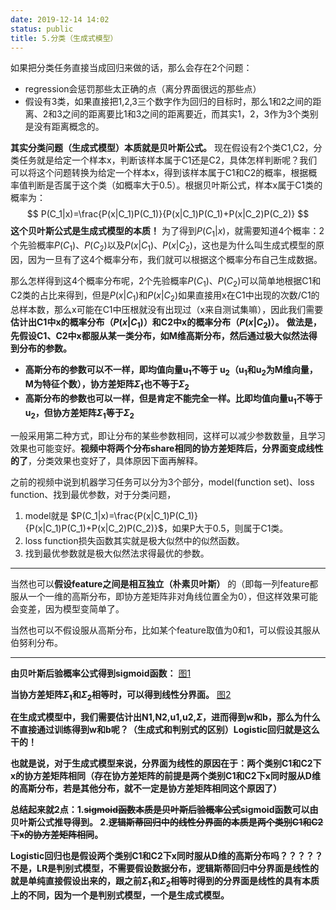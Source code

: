 ```yaml
---
date: 2019-12-14 14:02
status: public
title: 5.分类（生成式模型）
---
```


如果把分类任务直接当成回归来做的话，那么会存在2个问题：
- regression会惩罚那些太正确的点（离分界面很远的那些点）
- 假设有3类，如果直接把1,2,3三个数字作为回归的目标时，那么1和2之间的距离、2和3之间的距离要比1和3之间的距离要近，而其实1，2，3作为3个类别是没有距离概念的。

**其实分类问题（生成式模型）本质就是贝叶斯公式。** 现在假设有2个类C1,C2，分类任务就是给定一个样本x，判断该样本属于C1还是C2，具体怎样判断呢？我们可以将这个问题转换为给定一个样本x，得到该样本属于C1和C2的概率，根据概率值判断是否属于这个类（如概率大于0.5）。根据贝叶斯公式，样本x属于C1类的概率为：
$$
P(C_1|x)=\frac{P(x|C_1)P(C_1)}{P(x|C_1)P(C_1)+P(x|C_2)P(C_2)}
$$
**这个贝叶斯公式是生成式模型的本质！**
为了得到$P(C_1|x)$，就需要知道4个概率：2个先验概率$P(C_1)、P(C_2)$以及$P(x|C_1)$、$P(x|C_2)$，这也是为什么叫生成式模型的原因，因为一旦有了这4个概率分布，我们就可以根据这个概率分布自己生成数据。

那么怎样得到这4个概率分布呢，2个先验概率$P(C_1)、P(C_2)$可以简单地根据C1和C2类的占比来得到，但是$P(x|C_1)$和$P(x|C_2)$如果直接用x在C1中出现的次数/C1的总样本数，那么x可能在C1中压根就没有出现过（x来自测试集嘛），因此我们需要**估计出C1中x的概率分布（$P(x|C_1)$）和C2中x的概率分布（$P(x|C_2)$）。**
**做法是，先假设C1、C2中x都服从某一类分布，如M维高斯分布，然后通过极大似然法得到分布的参数。**

- **高斯分布的参数可以不一样，即均值向量$\mathbf{u_1}$不等于 $\mathbf{u_2}$（$\mathbf{u_1}$和$\mathbf{u_2}$为M维向量，M为特征个数），协方差矩阵$\Sigma_1$也不等于$\Sigma_2$**
- **高斯分布的参数也可以一样，但是肯定不能完全一样。比即均值向量$\mathbf{u_1}$不等于 $\mathbf{u_2}$，但协方差矩阵$\Sigma_1$等于$\Sigma_2$**

一般采用第二种方式，即让分布的某些参数相同，这样可以减少参数数量，且学习效果也可能变好。**视频中将两个分布share相同的协方差矩阵后，分界面变成线性的了**，分类效果也变好了，具体原因下面再解释。

之前的视频中说到机器学习任务可以分为3个部分，model(function set)、loss function、找到最优参数，对于分类问题，
1. model就是
$P(C_1|x)=\frac{P(x|C_1)P(C_1)}{P(x|C_1)P(C_1)+P(x|C_2)P(C_2)}$，如果P大于0.5，则属于C1类。
2. loss function损失函数其实就是极大似然中的似然函数。
3. 找到最优参数就是极大似然法求得最优的参数。


---

当然也可以**假设feature之间是相互独立（朴素贝叶斯）** 的（即每一列feature都服从一个一维的高斯分布，即协方差矩阵非对角线位置全为0），但这样效果可能会变差，因为模型变简单了。

当然也可以不假设服从高斯分布，比如某个feature取值为0和1，可以假设其服从伯努利分布。


---

**由贝叶斯后验概率公式得到sigmoid函数：**
[图1](https://note.youdao.com/yws/public/resource/4934d638ff72da99e7441fa4e815dcb0/xmlnote/C343FB0C517945E0BF1858E4DE7621B4/1618)

**当协方差矩阵$\Sigma_1$和$\Sigma_2$相等时，可以得到线性分界面。**
[图2](https://note.youdao.com/yws/public/resource/4934d638ff72da99e7441fa4e815dcb0/xmlnote/9C14006F17C344DC9E2F8F7FA2C8C91F/1649)


**在生成式模型中，我们需要估计出N1,N2,u1,u2,$\Sigma$，进而得到w和b，那么为什么不直接通过训练得到w和b呢？（生成式和判别式的区别）Logistic回归就是这么干的！**

**也就是说，对于生成式模型来说，分界面为线性的原因在于：两个类别C1和C2下x的协方差矩阵相同（存在协方差矩阵的前提是两个类别C1和C2下x同时服从D维的高斯分布，若是其他分布，就不一定是协方差矩阵相同这个原因了）**

**总结起来就2点：1.~~sigmoid函数本质是贝叶斯后验概率公式~~sigmoid函数可以由贝叶斯公式推导得到。  2.~~逻辑斯蒂回归中的线性分界面的本质是两个类别C1和C2下x的协方差矩阵相同~~。**

**Logistic回归也是假设两个类别C1和C2下x同时服从D维的高斯分布吗？？？？？不是，LR是判别式模型，不需要假设数据分布，逻辑斯蒂回归中分界面是线性的就是单纯直接假设出来的，跟之前$\Sigma_1$和$\Sigma_2$相等时得到的分界面是线性的具有本质上的不同，因为一个是判别式模型，一个是生成式模型。**

